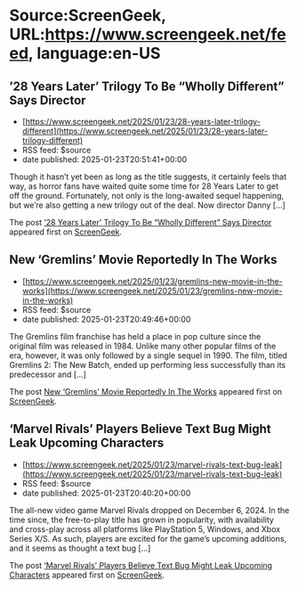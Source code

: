# Source:ScreenGeek, URL:https://www.screengeek.net/feed, language:en-US

## ’28 Years Later’ Trilogy To Be “Wholly Different” Says Director
 - [https://www.screengeek.net/2025/01/23/28-years-later-trilogy-different](https://www.screengeek.net/2025/01/23/28-years-later-trilogy-different)
 - RSS feed: $source
 - date published: 2025-01-23T20:51:41+00:00

<p>Though it hasn&#8217;t yet been as long as the title suggests, it certainly feels that way, as horror fans have waited quite some time for 28 Years Later to get off the ground. Fortunately, not only is the long-awaited sequel happening, but we&#8217;re also getting a new trilogy out of the deal. Now director Danny [...]</p>
<p>The post <a href="https://www.screengeek.net/2025/01/23/28-years-later-trilogy-different/">&#8217;28 Years Later&#8217; Trilogy To Be &#8220;Wholly Different&#8221; Says Director</a> appeared first on <a href="https://www.screengeek.net">ScreenGeek</a>.</p>

## New ‘Gremlins’ Movie Reportedly In The Works
 - [https://www.screengeek.net/2025/01/23/gremlins-new-movie-in-the-works](https://www.screengeek.net/2025/01/23/gremlins-new-movie-in-the-works)
 - RSS feed: $source
 - date published: 2025-01-23T20:49:46+00:00

<p>The Gremlins film franchise has held a place in pop culture since the original film was released in 1984. Unlike many other popular films of the era, however, it was only followed by a single sequel in 1990. The film, titled Gremlins 2: The New Batch, ended up performing less successfully than its predecessor and [...]</p>
<p>The post <a href="https://www.screengeek.net/2025/01/23/gremlins-new-movie-in-the-works/">New &#8216;Gremlins&#8217; Movie Reportedly In The Works</a> appeared first on <a href="https://www.screengeek.net">ScreenGeek</a>.</p>

## ‘Marvel Rivals’ Players Believe Text Bug Might Leak Upcoming Characters
 - [https://www.screengeek.net/2025/01/23/marvel-rivals-text-bug-leak](https://www.screengeek.net/2025/01/23/marvel-rivals-text-bug-leak)
 - RSS feed: $source
 - date published: 2025-01-23T20:40:20+00:00

<p>The all-new video game Marvel Rivals dropped on December 6, 2024. In the time since, the free-to-play title has grown in popularity, with availability and cross-play across all platforms like PlayStation 5, Windows, and Xbox Series X/S. As such, players are excited for the game&#8217;s upcoming additions, and it seems as thought a text bug [...]</p>
<p>The post <a href="https://www.screengeek.net/2025/01/23/marvel-rivals-text-bug-leak/">&#8216;Marvel Rivals&#8217; Players Believe Text Bug Might Leak Upcoming Characters</a> appeared first on <a href="https://www.screengeek.net">ScreenGeek</a>.</p>

